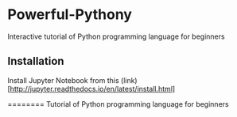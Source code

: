 # Powerful-Pythony
Interactive tutorial of Python programming language for beginners

## Installation
Install Jupyter Notebook from this (link)[http://jupyter.readthedocs.io/en/latest/install.html]

========
Tutorial of Python programming language for beginners

